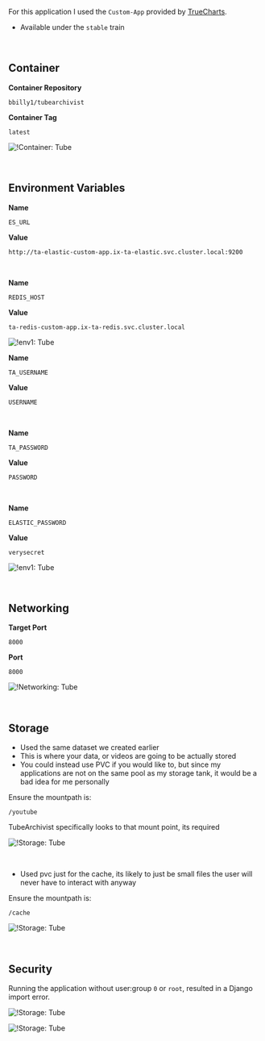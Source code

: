 For this application I used the `Custom-App` provided by [TrueCharts](https://truecharts.org/manual/Quick-Start%20Guides/01-Adding-TrueCharts/).

- Available under the `stable` train

<br />

## Container 

**Container Repository**
```
bbilly1/tubearchivist
```
**Container Tag**
```
latest
```

![!Container: Tube](ta_container.png)

<br />

## Environment Variables

**Name**
```
ES_URL
```
**Value**
```
http://ta-elastic-custom-app.ix-ta-elastic.svc.cluster.local:9200
```
<br />

**Name**
```
REDIS_HOST
```
**Value**
```
ta-redis-custom-app.ix-ta-redis.svc.cluster.local
```

![!env1: Tube](ta-env1.png)

**Name**
```
TA_USERNAME
```
**Value**
```
USERNAME
```

<br />

**Name**
```
TA_PASSWORD
```
**Value**
```
PASSWORD
```

<br />

**Name**
```
ELASTIC_PASSWORD
```
**Value**
```
verysecret
```

![!env1: Tube](ta-env2.png)

<br />


## Networking

**Target Port**
```
8000
```
**Port**
```
8000
```

![!Networking: Tube](ta-networking.png)

<br />

## Storage

- Used the same dataset we created earlier
- This is where your data, or videos are going to be actually stored
- You could instead use PVC if you would like to, but since my applications are not on the same pool as my storage tank, it would be a bad idea for me personally

Ensure the mountpath is:
```
/youtube
```

TubeArchivist specifically looks to that mount point, its required

![!Storage: Tube](ta-storage_data.png)

<br />

- Used pvc just for the cache, its likely to just be small files the user will never have to interact with anyway

Ensure the mountpath is:
```
/cache
```


![!Storage: Tube](ta-storage_config.png)


<br />

## Security

Running the application without user:group `0` or `root`, resulted in a Django import error.

![!Storage: Tube](ta-security1.png)

![!Storage: Tube](ta-security2.png)

<br />